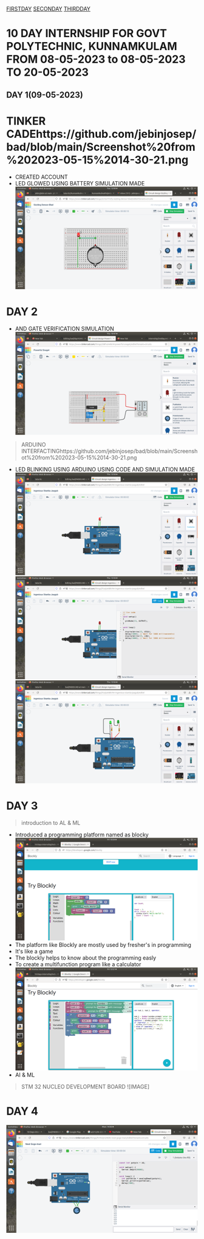 [FIRSTDAY](https://github.com/jebinjosep/bad/blob/main/Screenshot%20from%202023-05-09%2012-08-54.png)
[SECONDAY](https://github.com/jebinjosep/bad/blob/main/bad)
[THIRDDAY](https://www.tinkercad.com/things/2sYzoTlYzfy-led-blink/editel)

# 10 DAY INTERNSHIP FOR GOVT POLYTECHNIC, KUNNAMKULAM FROM 08-05-2023 to 08-05-2023 TO 20-05-2023
 
 
## DAY 1(09-05-2023)
# TINKER CADEhttps://github.com/jebinjosep/bad/blob/main/Screenshot%20from%202023-05-15%2014-30-21.png
- CREATED ACCOUNT
- LED GLOWED USING BATTERY SIMULATION MADE
![alt bad](https://github.com/jebinjosep/bad/blob/main/Screenshot%20from%202023-05-09%2012-08-54.png)
# DAY 2
- AND GATE VERIFICATION SIMULATION
![alt hii](https://github.com/jebinjosep/bad/blob/main/Screenshot%20from%202023-05-11%2010-47-47.png)
> ARDUINO INTERFACTINGhttps://github.com/jebinjosep/bad/blob/main/Screenshot%20from%202023-05-15%2014-30-21.png
- LED BLINKING USING ARDUINO USING CODE AND SIMULATION MADE
![alt smm](https://github.com/jebinjosep/bad/blob/main/Screenshot%20from%202023-05-11%2013-58-43.png)
![alt hii](https://github.com/jebinjosep/bad/blob/main/Screenshot%20from%202023-05-11%2013-58-53.png)
![alt yy](https://github.com/jebinjosep/bad/blob/main/Screenshot%20from%202023-05-11%2013-56-15.png)
# DAY 3
> introduction to AL & ML
- Introduced a programming platform named as blocky
![blocky](https://github.com/jebinjosep/bad/blob/main/Screenshot%20from%202023-05-12%2010-34-11.png)
- The platform like Blockly are mostly used by fresher's in programming
- It's like a game
- The blockly helps to know about the programming easly
- To create a multifunction program like a calculator 
![alt gg](https://github.com/jebinjosep/bad/blob/main/Screenshot%20from%202023-05-12%2012-21-17.png)
- AI & ML
> STM 32 NUCLEO DEVELOPMENT BOARD ![IMAGE]
# DAY 4

![alt hh](https://github.com/jebinjosep/bad/blob/main/Screenshot%20from%202023-05-15%2014-30-21.png)

